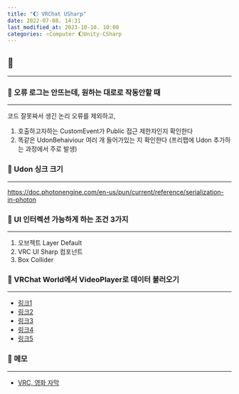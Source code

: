 ```yaml
---
title: "🌔 VRChat USharp"
date: 2022-07-08. 14:31
last_modified_at: 2023-10-10. 10:00
categories: ⭐Computer 🌔Unity-CSharp
---
```


## 💎

---

### 💫 오류 로그는 안뜨는데, 원하는 대로로 작동안할 때  

---

코드 잘못짜서 생긴 논리 오류를 제외하고,  

1. 호출하고자하는 CustomEvent가 Public 접근 제한자인지 확인한다
2. 똑같은 UdonBehaiviour 여러 개 들어가있는 지 확인한다 (프리팹에 Udon 추가하는 과정에서 주로 발생)

### 💫 Udon 싱크 크기  

---

<https://doc.photonengine.com/en-us/pun/current/reference/serialization-in-photon>

### 💫 UI 인터렉션 가능하게 하는 조건 3가지  

---

1. 오브젝트 Layer Default
2. VRC UI Sharp 컴포넌트
3. Box Collider

### 💫 VRChat World에서 VideoPlayer로 데이터 불러오기

---

- [링크1](https://feralresearch.org/lab/api-calls-from-inside-vrc/)
- [링크2](https://ask.vrchat.com/t/http-requests/1803)
- [링크3](https://github.com/Roliga/udon-video-decoder)
- [링크4](https://gitlab.com/anfaux/pixel-proxy/-/blob/main/server-node/modules/encode.js)
- [링크5](https://vrchat.com/home/launch?worldId=wrld_7508e408-ba6a-4478-b772-6af430c89286&instanceId=51500~private(usr_74fd4823-008f-4434-969c-c892e7c143e2)~region(eu)~nonce(031b2879-124f-4943-b075-2700f61ee200))

### 💫 메모

---

- [VRC, 영화 자막](https://twitter.com/vr_hai/status/1495774702521958407?s=20)
